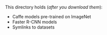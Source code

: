 This directory holds (*after you download them*):
- Caffe models pre-trained on ImageNet
- Faster R-CNN models
- Symlinks to datasets

